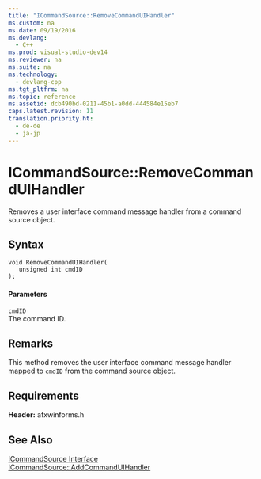 ```yaml
---
title: "ICommandSource::RemoveCommandUIHandler"
ms.custom: na
ms.date: 09/19/2016
ms.devlang: 
  - C++
ms.prod: visual-studio-dev14
ms.reviewer: na
ms.suite: na
ms.technology: 
  - devlang-cpp
ms.tgt_pltfrm: na
ms.topic: reference
ms.assetid: dcb490bd-0211-45b1-a0dd-444584e15eb7
caps.latest.revision: 11
translation.priority.ht: 
  - de-de
  - ja-jp
---
```

# ICommandSource::RemoveCommandUIHandler
Removes a user interface command message handler from a command source object.  
  
## Syntax  
  
```  
void RemoveCommandUIHandler(   
   unsigned int cmdID   
);  
```  
  
#### Parameters  
 `cmdID`  
 The command ID.  
  
## Remarks  
 This method removes the user interface command message handler mapped to `cmdID` from the command source object.  
  
## Requirements  
 **Header:** afxwinforms.h  
  
## See Also  
 [ICommandSource Interface](../vs140/ICommandSource-Interface.md)   
 [ICommandSource::AddCommandUIHandler](../vs140/ICommandSource--AddCommandUIHandler.md)